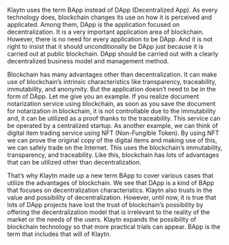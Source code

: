 Klaytn uses the term BApp instead of DApp (Decentralized App). As every technology does, blockchain changes its use on how it is perceived and applicated. Among them, DApp is the application focused on decentralization. It is a very important application area of blockchain. However, there is no need for every application to be DApp. And it is not right to insist that it should unconditionally be DApp just because it is carried out at public blockchain. DApp should be carried out with a clearly decentralized business model and management method.

Blockchain has many advantages other than decentralization. It can make use of blockchain’s intrinsic characteristics like transparency, traceability, immutability, and anonymity. But the application doesn’t need to be in the form of DApp. Let me give you an example. If you realize document notarization service using blockchain, as soon as you save the document for notarization in blockchain, it is not controllable due to the immutability and, it can be utilized as a proof thanks to the traceability. This service can be operated by a centralized startup. As another example, we can think of digital item trading service using NFT (Non-Fungible Token). By using NFT we can prove the original copy of the digital items and making use of this, we can safely trade on the Internet. This uses the blockchain’s immutability, transparency, and traceability. Like this, blockchain has lots of advantages that can be utilized other than decentralization.

That’s why Klaytn made up a new term BApp to cover various cases that utilize the advantages of blockchain. We see that DApp is a kind of BApp that focuses on decentralization characteristics. Klaytn also trusts in the value and possibility of decentralization. However, until now, it is true that lots of DApp projects have lost the trust of blockchain’s possibility by offering the decentralization model that is irrelevant to the reality of the market or the needs of the users. Klaytn expands the possibility of blockchain technology so that more practical trials can appear. BApp is the term that includes that will of Klaytn.
